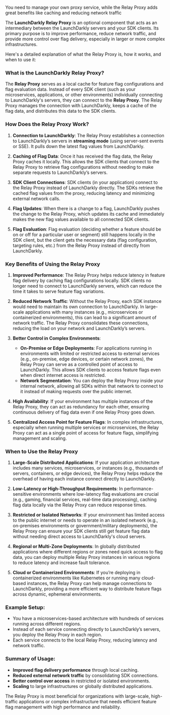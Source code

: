 You need to manage your own proxy service, while the Relay Proxy adds great benefits like caching and reducing network traffic

The **LaunchDarkly Relay Proxy** is an optional component that acts as an intermediary between the LaunchDarkly servers and your SDK clients. Its primary purpose is to improve performance, reduce network traffic, and provide more control over flag delivery, especially in larger or more complex infrastructures. 

Here's a detailed explanation of what the Relay Proxy is, how it works, and when to use it:

### What is the LaunchDarkly Relay Proxy?

The **Relay Proxy** serves as a local cache for feature flag configurations and flag evaluation data. Instead of every SDK client (such as your microservices, applications, or other environments) individually connecting to LaunchDarkly's servers, they can connect to the **Relay Proxy**. The Relay Proxy manages the connection with LaunchDarkly, keeps a cache of the flag data, and distributes this data to the SDK clients.

### How Does the Relay Proxy Work?

1. **Connection to LaunchDarkly**: The Relay Proxy establishes a connection to LaunchDarkly’s servers in **streaming mode** (using server-sent events or SSE). It pulls down the latest flag values from LaunchDarkly.
   
2. **Caching of Flag Data**: Once it has received the flag data, the Relay Proxy caches it locally. This allows the SDK clients that connect to the Relay Proxy to retrieve flag configurations without needing to make separate requests to LaunchDarkly’s servers.

3. **SDK Client Connections**: SDK clients (in your application) connect to the Relay Proxy instead of LaunchDarkly directly. The SDKs retrieve the cached flag values from the proxy, reducing latency and minimizing external network calls.

4. **Flag Updates**: When there is a change to a flag, LaunchDarkly pushes the change to the Relay Proxy, which updates its cache and immediately makes the new flag values available to all connected SDK clients.

5. **Flag Evaluation**: Flag evaluation (deciding whether a feature should be on or off for a particular user or segment) still happens locally in the SDK client, but the client gets the necessary data (flag configuration, targeting rules, etc.) from the Relay Proxy instead of directly from LaunchDarkly.

### Key Benefits of Using the Relay Proxy

1. **Improved Performance**: The Relay Proxy helps reduce latency in feature flag delivery by caching flag configurations locally. SDK clients no longer need to connect to LaunchDarkly servers, which can reduce the time it takes to serve feature flag variations.
   
2. **Reduced Network Traffic**: Without the Relay Proxy, each SDK instance would need to maintain its own connection to LaunchDarkly. In large-scale applications with many instances (e.g., microservices or containerized environments), this can lead to a significant amount of network traffic. The Relay Proxy consolidates these connections, reducing the load on your network and LaunchDarkly’s servers.

3. **Better Control in Complex Environments**:
   - **On-Premise or Edge Deployments**: For applications running in environments with limited or restricted access to external services (e.g., on-premise, edge devices, or certain network zones), the Relay Proxy can serve as a controlled point of access to LaunchDarkly. This allows SDK clients to access feature flags even when direct internet access is restricted.
   - **Network Segmentation**: You can deploy the Relay Proxy inside your internal network, allowing all SDKs within that network to connect to it instead of making requests over the public internet.

4. **High Availability**: If your environment has multiple instances of the Relay Proxy, they can act as redundancy for each other, ensuring continuous delivery of flag data even if one Relay Proxy goes down.

5. **Centralized Access Point for Feature Flags**: In complex infrastructures, especially when running multiple services or microservices, the Relay Proxy can act as a single point of access for feature flags, simplifying management and scaling.

### When to Use the Relay Proxy

1. **Large-Scale Distributed Applications**: If your application architecture includes many services, microservices, or instances (e.g., thousands of servers, containers, or edge devices), the Relay Proxy helps reduce the overhead of having each instance connect directly to LaunchDarkly.

2. **Low-Latency or High-Throughput Requirements**: In performance-sensitive environments where low-latency flag evaluations are crucial (e.g., gaming, financial services, real-time data processing), caching flag data locally via the Relay Proxy can reduce response times.

3. **Restricted or Isolated Networks**: If your environment has limited access to the public internet or needs to operate in an isolated network (e.g., on-premises environments or government/military deployments), the Relay Proxy can ensure your SDK clients still get feature flag data without needing direct access to LaunchDarkly's cloud servers.

4. **Regional or Multi-Zone Deployments**: In globally distributed applications where different regions or zones need quick access to flag data, you can deploy multiple Relay Proxy instances in various regions to reduce latency and increase fault tolerance.

5. **Cloud or Containerized Environments**: If you’re deploying in containerized environments like Kubernetes or running many cloud-based instances, the Relay Proxy can help manage connections to LaunchDarkly, providing a more efficient way to distribute feature flags across dynamic, ephemeral environments.

### Example Setup:

- You have a microservices-based architecture with hundreds of services running across different regions.
- Instead of each service connecting directly to LaunchDarkly’s servers, you deploy the Relay Proxy in each region.
- Each service connects to the local Relay Proxy, reducing latency and network traffic.

### Summary of Usage:
- **Improved flag delivery performance** through local caching.
- **Reduced external network traffic** by consolidating SDK connections.
- **Better control over access** in restricted or isolated environments.
- **Scaling** to large infrastructures or globally distributed applications.

The Relay Proxy is most beneficial for organizations with large-scale, high-traffic applications or complex infrastructure that needs efficient feature flag management with high performance and reliability.